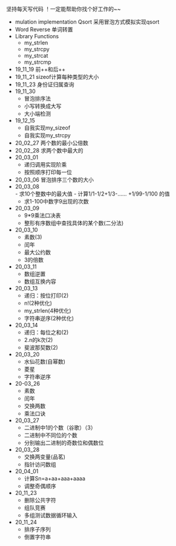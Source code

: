 坚持每天写代码 ！一定能帮助你找个好工作的~~

- mulation implementation Qsort  采用冒泡方式模拟实现qsort
- Word Reverse  单词转置
- Library Functions
  - my_strlen    
  - my_strcpy    
  - my_strcat   
  - my_strcmp
- 19_11_19    前++和后++ 
- 19_11_21    sizeof计算每种类型的大小
- 19_11_23    身份证归属查询                        
- 19_11_30    
     - 冒泡排序法  
     - 小写转换成大写  
     - 大小端检测
- 19_12_15    
     - 自我实现my_sizeof          
     - 自我实现my_strcpy
- 20_02_27    两个数的最小公倍数
- 20_02_28    求两个数中最大的                                         
- 20_03_01    
     - 递归调用实现阶乘    
     - 按照顺序打印每一位
- 20_03_06    冒泡排序三个数的大小
- 20_03_08    
                      - 求10个整数中的最大值 
           - 计算1/1-1/2+1/3-…… +1/99-1/100 的值 
  - 求1-100中数字9出现的次数
- 20_03_09   
     - 9*9乘法口决表
     - 整形有序数组中查找具体的某个数(二分法) 
- 20_03_10   
     - 素数(3) 
     - 闰年 
     - 最大公约数 
     - 3的倍数
- 20_03_11	
     - 数组逆置 
     - 数组互换内容	
- 20_03_13   
  -  递归：按位打印(2)          
  -  n!(2种优化)
  -  my_strlen(4种优化)       
  - 字符串逆序(2种优化)
- 20_03_14    
     - 递归：每位之和(2) 
     - 2.n的k次(2) 
     - 斐波那契数(2)	
- 20_03_20    
     - 水仙花数(自幂数)
     - 菱星
     - 字符串逆序
- 20-03_26	
     - 素数 
     - 闰年 
     - 交换两数 
     - 乘法口诀	
- 20_03_27    
     - 二进制中1的个数（谷歌）（3）
     - 二进制中不同位的个数
     - 分别输出二进制的奇数位和偶数位 
- 20_03_28 
     - 交换两变量(品茗)
     - 指针访问数组
- 20_04_01   
     - 计算Sn=a+aa+aaa+aaaa 
     - 调整奇偶顺序	
- 20_11_23
  - 删除公共字符
  - 组队竞赛
  - 多组测试数据循环输入
- 20_11_24
     - 排序子序列
     - 倒置字符串

​			
